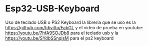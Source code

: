 # Esp32-USB-Keyboard
Uso de teclado USB o  PS2 Keyboard
la libreria que se uso es la https://github.com/fdivitto/FabGL
y el video de prueba en youtube: https://youtu.be/7hfA9SOJDb8 para el teclado usb y la https://youtu.be/SYdbSSnqisM para el ps2 keyboard
